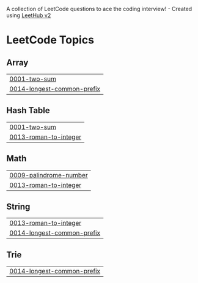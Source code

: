 A collection of LeetCode questions to ace the coding interview! - Created using [LeetHub v2](https://github.com/arunbhardwaj/LeetHub-2.0)
<!---LeetCode Topics Start-->
# LeetCode Topics
## Array
|  |
| ------- |
| [0001-two-sum](https://github.com/DigantaRoy02/LeetCodeQs/tree/master/0001-two-sum) |
| [0014-longest-common-prefix](https://github.com/DigantaRoy02/LeetCodeQs/tree/master/0014-longest-common-prefix) |
## Hash Table
|  |
| ------- |
| [0001-two-sum](https://github.com/DigantaRoy02/LeetCodeQs/tree/master/0001-two-sum) |
| [0013-roman-to-integer](https://github.com/DigantaRoy02/LeetCodeQs/tree/master/0013-roman-to-integer) |
## Math
|  |
| ------- |
| [0009-palindrome-number](https://github.com/DigantaRoy02/LeetCodeQs/tree/master/0009-palindrome-number) |
| [0013-roman-to-integer](https://github.com/DigantaRoy02/LeetCodeQs/tree/master/0013-roman-to-integer) |
## String
|  |
| ------- |
| [0013-roman-to-integer](https://github.com/DigantaRoy02/LeetCodeQs/tree/master/0013-roman-to-integer) |
| [0014-longest-common-prefix](https://github.com/DigantaRoy02/LeetCodeQs/tree/master/0014-longest-common-prefix) |
## Trie
|  |
| ------- |
| [0014-longest-common-prefix](https://github.com/DigantaRoy02/LeetCodeQs/tree/master/0014-longest-common-prefix) |
<!---LeetCode Topics End-->